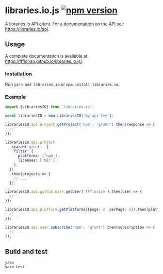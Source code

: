 # libraries.io.js [![npm version](https://img.shields.io/npm/v/libraries.io.svg)](https://www.npmjs.com/package/libraries.io)

A [libraries.io](https://libraries.io) API client. For a documentation on the API see https://libraries.io/api.

## Usage

A complete documentation is available at https://ffflorian.github.io/libraries.io.js/.

### Installation

Run `yarn add libraries.io` or `npm install libraries.io`.

### Example

```ts
import {LibrariesIO} from 'libraries.io';

const librariesIO = new LibrariesIO('my-api-key');

librariesIO.api.project.getProject('npm', 'grunt').then(response => {
  //
});

librariesIO.api.project
  .search('grunt', {
    filter: {
      platforms: ['npm'],
      licenses: ['MIT'],
    },
  })
  .then(projects => {
    // ...
  });

librariesIO.api.github.user.getUser('ffflorian').then(user => {
  // ...
});

librariesIO.api.platform.getPlatforms({page: 2, perPage: 5}).then(platforms => {
  // ...
});

librariesIO.api.user.subscribe('npm', 'grunt').then(subscription => {
  // ...
});
```

## Build and test

```
yarn
yarn test
```
